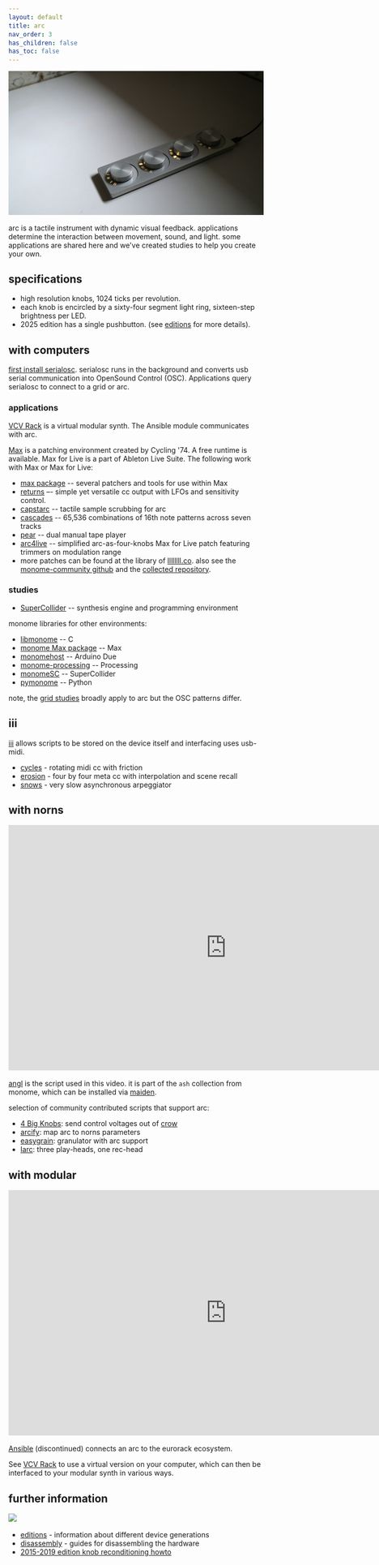 ```yaml
---
layout: default
title: arc
nav_order: 3
has_children: false
has_toc: false
---
```


![](images/arc.jpg)

arc is a tactile instrument with dynamic visual feedback. applications determine the interaction between movement, sound, and light. some applications are shared here and we've created studies to help you create your own.

## specifications

- high resolution knobs, 1024 ticks per revolution.
- each knob is encircled by a sixty-four segment light ring, sixteen-step brightness per LED.
- 2025 edition has a single pushbutton. (see [editions](editions) for more details).

## with computers

[first install serialosc](/docs/serialosc/setup). serialosc runs in the background and converts usb serial communication into OpenSound Control (OSC). Applications query serialosc to connect to a grid or arc.

### applications

[VCV Rack](/docs/grid/computer/vcv-rack) is a virtual modular synth. The Ansible module communicates with arc. 

[Max](http://cycling74.com/products/max) is a patching environment created by Cycling '74. A free runtime is available. Max for Live is a part of Ableton Live Suite. The following work with Max or Max for Live:

* [max package](/docs/grid/app/package) -- several patchers and tools for use within Max
* [returns](https://github.com/monome-community/returns) –- simple yet versatile cc output with LFOs and sensitivity control.
* [capstarc](https://github.com/mhetrick/capstarc) -- tactile sample scrubbing for arc
* [cascades](https://l.llllllll.co/cascades/) -- 65,536 combinations of 16th note patterns across seven tracks
* [pear](https://llllllll.co/t/32699) -- dual manual tape player
* [arc4live](https://github.com/robbielyman/arc4live/tree/main) -- simplified arc-as-four-knobs Max for Live patch featuring trimmers on modulation range
* more patches can be found at the library of [llllllll.co](https://llllllll.co/tag/max). also see the [monome-community github](https://github.com/orgs/monome-community/) and the
 [collected repository](https://github.com/monome-community/collected).
 
### studies

- [SuperCollider](/docs/arc/studies/sc) -- synthesis engine and programming environment

monome libraries for other environments:

* [libmonome](https://github.com/monome/libmonome) -- C
* [monome Max package](https://github.com/monome/monome-max-package) -- Max
* [monomehost](https://github.com/monome/MonomeHost) -- Arduino Due
* [monome-processing](https://github.com/monome/monome-processing) -- Processing
* [monomeSC](https://github.com/monome/monomeSC/) -- SuperCollider
* [pymonome](https://github.com/artfwo/pymonome) -- Python

note, the [grid studies](https://monome.org/docs/grid/grid-computer/#studies) broadly apply to arc but the OSC patterns differ.

## iii

[iii](/docs/iii) allows scripts to be stored on the device itself and interfacing uses usb-midi.

- [cycles](/docs/iii/library/cycles) - rotating midi cc with friction
- [erosion](/docs/iii/library/erosion) - four by four meta cc with interpolation and scene recall
- [snows](/docs/iii/library/snows) - very slow asynchronous arpeggiator


## with norns

<div class="vid"><iframe src="https://player.vimeo.com/video/312196152?color=ffffff&title=0&byline=0&portrait=0" width="860" height="484" frameborder="0" webkitallowfullscreen mozallowfullscreen allowfullscreen></iframe></div>

[angl](https://llllllll.co/t/ash-a-small-collection/21349) is the script used in this video. it is part of the `ash` collection from monome, which can be installed via [maiden](/docs/norns/maiden).

selection of community contributed scripts that support arc:

- [4 Big Knobs](https://llllllll.co/t/4-big-knobs/42190): send control voltages out of [crow](/docs/crow)
- [arcify](https://llllllll.co/t/arcify/22133): map arc to norns parameters
- [easygrain](https://llllllll.co/t/easygrain/21047): granulator with arc support
- [larc](https://llllllll.co/t/larc/39790): three play-heads, one rec-head

## with modular

<div class="vid"><iframe src="https://player.vimeo.com/video/182119406?color=ffffff&title=0&byline=0&portrait=0" width="860" height="484" frameborder="0" webkitallowfullscreen mozallowfullscreen allowfullscreen></iframe></div>

[Ansible](/docs/ansible) (discontinued) connects an arc to the eurorack ecosystem.

See [VCV Rack](/docs/grid/computer/vcv-rack) to use a virtual version on your computer, which can then be interfaced to your modular synth in various ways.


## further information

![](images/arc-hands.jpg)

- [editions](editions) - information about different device generations
- [disassembly](disassembly) - guides for disassembling the hardware
- [2015-2019 edition knob reconditioning howto](https://vimeo.com/449444177)
